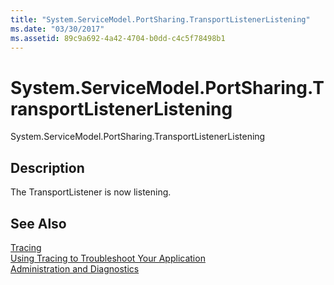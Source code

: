 ```yaml
---
title: "System.ServiceModel.PortSharing.TransportListenerListening"
ms.date: "03/30/2017"
ms.assetid: 89c9a692-4a42-4704-b0dd-c4c5f78498b1
---
```

# System.ServiceModel.PortSharing.TransportListenerListening
System.ServiceModel.PortSharing.TransportListenerListening  
  
## Description  
 The TransportListener is now listening.  
  
## See Also  
 [Tracing](../../../../../docs/framework/wcf/diagnostics/tracing/index.md)  
 [Using Tracing to Troubleshoot Your Application](../../../../../docs/framework/wcf/diagnostics/tracing/using-tracing-to-troubleshoot-your-application.md)  
 [Administration and Diagnostics](../../../../../docs/framework/wcf/diagnostics/index.md)
